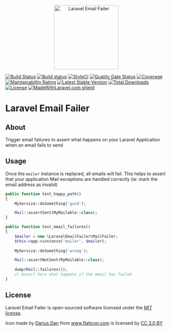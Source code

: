 <p align="center"><img width="200" src="https://image.flaticon.com/icons/svg/1982/1982945.svg" alt="Laravel Email Failer" /></p>

[![Build Status](https://travis-ci.org/rogervila/laravel-email-failer.svg?branch=master)](https://travis-ci.org/rogervila/laravel-email-failer)
[![Build status](https://ci.appveyor.com/api/projects/status/4jvwpqfea2x9h95j/branch/master?svg=true)](https://ci.appveyor.com/project/roger-vila/laravel-email-failer/branch/master)
[![StyleCI](https://github.styleci.io/repos/195772522/shield?branch=master)](https://github.styleci.io/repos/195772522)
[![Quality Gate Status](https://sonarcloud.io/api/project_badges/measure?project=rogervila_laravel-email-failer&metric=alert_status)](https://sonarcloud.io/dashboard?id=rogervila_laravel-email-failer)
[![Coverage](https://sonarcloud.io/api/project_badges/measure?project=rogervila_laravel-email-failer&metric=coverage)](https://sonarcloud.io/dashboard?id=rogervila_laravel-email-failer)
[![Maintainability Rating](https://sonarcloud.io/api/project_badges/measure?project=rogervila_laravel-email-failer&metric=sqale_rating)](https://sonarcloud.io/dashboard?id=rogervila_laravel-email-failer)
[![Latest Stable Version](https://poser.pugx.org/rogervila/laravel-email-failer/v/stable)](https://packagist.org/packages/rogervila/laravel-email-failer)
[![Total Downloads](https://poser.pugx.org/rogervila/laravel-email-failer/downloads)](https://packagist.org/packages/rogervila/laravel-email-failer)
[![License](https://poser.pugx.org/rogervila/laravel-email-failer/license)](https://packagist.org/packages/rogervila/laravel-email-failer)
[![MadeWithLaravel.com shield](https://madewithlaravel.com/storage/repo-shields/2217-shield.svg)](https://madewithlaravel.com/p/laravel-email-failer/shield-link)

# Laravel Email Failer

## About

Trigger email failures to assert what happens on your Laravel Application when an email fails to send

## Usage

Once the `mailer` instance is replaced, all emails will fail. This helps to assert that your application Mail exceptions are handled correctly (ie: mark the email address as invalid)

```php
public function test_happy_path()
{
    MyService::doSomething('good');

    Mail::assertSent(MyMailable::class);
}

public function test_email_failures()
{
    $mailer = new \LaravelEmailFailer\MailFailer;
    $this->app->instance('mailer', $mailer);
    
    MyService::doSomething('wrong');

    Mail::assertNotSent(MyMailable::class);
    
    dump(Mail::failures());
    // Assert here what happens if the email has failed
}

```


## License

Laravel Email Failer is open-sourced software licensed under the [MIT license](https://opensource.org/licenses/MIT).


Icon made by <a href="https://www.flaticon.com/authors/darius-dan" title="Darius Dan">Darius Dan</a> from <a href="https://www.flaticon.com/"    title="Flaticon">www.flaticon.com</a> is licensed by <a href="http://creativecommons.org/licenses/by/3.0/"                 title="Creative Commons BY 3.0" target="_blank">CC 3.0 BY</a>
